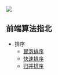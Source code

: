 <img src="https://relearnvue.com/static/algorithm.png">

## 前端算法指北

- 排序
  - [冒泡排序](https://github.com/iamhmx/algorithmjs/blob/master/bubbleSort/bubbleSort.md)
  - [快速排序](https://github.com/iamhmx/algorithmjs/blob/master/quickSort/quickSort.md)
  - [归并排序](https://github.com/iamhmx/algorithmjs/blob/master/quickSort/mergeSort.md)
